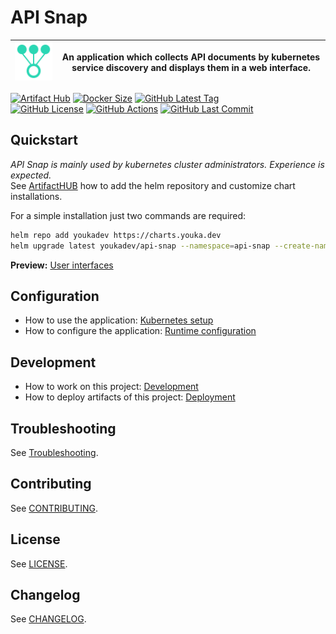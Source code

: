 # API Snap

| ![Logo](docs/logo.svg) | An application which collects API documents by kubernetes service discovery and displays them in a web interface. |
|---|---|

[![Artifact Hub](https://img.shields.io/endpoint?url=https://artifacthub.io/badge/repository/youkadev)](https://artifacthub.io/packages/helm/youkadev/api-snap/)
[![Docker Size](https://badgen.net/docker/size/youkadev/api-snap?icon=docker&label=Docker%20Size&color=blue)](https://hub.docker.com/r/youkadev/api-snap)
[![GitHub Latest Tag](https://badgen.net/github/tag/youka/api-snap?icon=github&label=Latest%20Tag&color=black)](https://github.com/youka/api-snap/tags)  
[![GitHub License](https://badgen.net/github/license/youka/api-snap?icon=github&label=License&color=green)](./LICENSE)
[![GitHub Actions](https://github.com/youka/api-snap/actions/workflows/main.yml/badge.svg)](https://github.com/Youka/api-snap/actions)
[![GitHub Last Commit](https://badgen.net/github/last-commit/youka/api-snap?icon=github&label=Last%20Commit)](https://github.com/Youka/api-snap/commits)

## Quickstart
_API Snap is mainly used by kubernetes cluster administrators. Experience is expected._  
See [ArtifactHUB](https://artifacthub.io/packages/helm/youkadev/api-snap/) how to add the helm repository and customize chart installations.

For a simple installation just two commands are required:
```sh
helm repo add youkadev https://charts.youka.dev
helm upgrade latest youkadev/api-snap --namespace=api-snap --create-namespace --install --atomic
```

**Preview:** [User interfaces](./docs/user_interfaces.md)

## Configuration
* How to use the application: [Kubernetes setup](./docs/kubernetes_setup.md)
* How to configure the application: [Runtime configuration](./docs/runtime_configuration.md)

## Development
* How to work on this project: [Development](./docs/development.md)
* How to deploy artifacts of this project: [Deployment](./docs/deployment.md)

## Troubleshooting
See [Troubleshooting](./docs/troubleshooting.md).

## Contributing
See [CONTRIBUTING](./CONTRIBUTING.md).

## License
See [LICENSE](./LICENSE).

## Changelog
See [CHANGELOG](./CHANGELOG.md).
